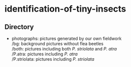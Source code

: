 # identification-of-tiny-insects

## Directory

- photographs: pictures generated by our own fieldwork    
  /bg: background pictures without flea beetles    
  /both: pictures including both *P. striolata* and *P. atra*  
  /P.atra: pictures including *P. atra*  
  /P.striolata: pictures including *P. striolata*    
